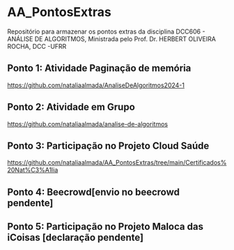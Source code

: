 # AA_PontosExtras
Repositório para armazenar os pontos extras da disciplina  DCC606 - ANÁLISE DE ALGORITMOS, Ministrada pelo Prof. Dr. HERBERT OLIVEIRA ROCHA, DCC -UFRR
## Ponto 1: Atividade Paginação de memória
https://github.com/nataliaalmada/AnaliseDeAlgoritmos2024-1
## Ponto 2: Atividade em Grupo 
https://github.com/nataliaalmada/analise-de-algoritmos
## Ponto 3: Participação no Projeto Cloud Saúde
https://github.com/nataliaalmada/AA_PontosExtras/tree/main/Certificados%20Nat%C3%A1lia
## Ponto 4: Beecrowd[envio no beecrowd pendente]
## Ponto 5: Participação no Projeto Maloca das iCoisas [declaração pendente]
